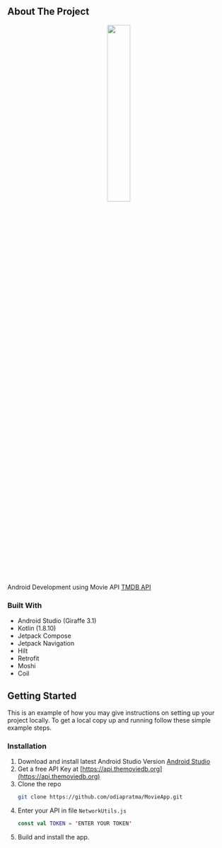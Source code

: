 <!-- ABOUT THE PROJECT -->

## About The Project

<p align="center">
<img src="/assets/movie.gif" width="32%"/>
</p>

Android Development using Movie API [TMDB API](https://api.themoviedb.org)

### Built With

* Android Studio (Giraffe 3.1)
* Kotlin (1.8.10)
* Jetpack Compose
* Jetpack Navigation
* Hilt
* Retrofit
* Moshi
* Coil

<!-- GETTING STARTED -->

## Getting Started

This is an example of how you may give instructions on setting up your project locally.
To get a local copy up and running follow these simple example steps.

### Installation

1. Download and install latest Android Studio
   Version [Android Studio](https://developer.android.com/studio)
2. Get a free API Key at [https://api.themoviedb.org](https://api.themoviedb.org)
3. Clone the repo
   ```sh
   git clone https://github.com/odiapratma/MovieApp.git
   ```
4. Enter your API in file `NetworkUtils.js`
   ```kt
   const val TOKEN = 'ENTER YOUR TOKEN'
   ```
5. Build and install the app.